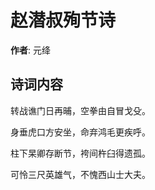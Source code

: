 # 赵潜叔殉节诗

**作者**: 元绛

## 诗词内容

转战谯门日再晡，空拳由自冒戈殳。

身垂虎口方安坐，命弃鸿毛更疾呼。

柱下杲卿存断节，袴间杵臼得遗孤。

可怜三尺英雄气，不愧西山士大夫。


